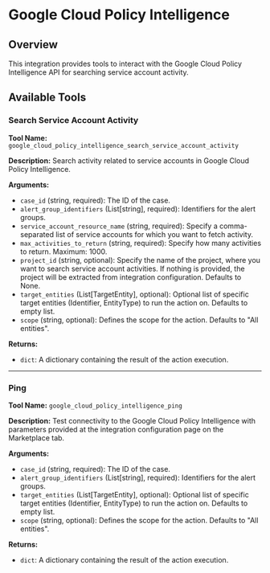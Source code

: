 # Google Cloud Policy Intelligence

## Overview

This integration provides tools to interact with the Google Cloud Policy Intelligence API for searching service account activity.

## Available Tools

### Search Service Account Activity

**Tool Name:** `google_cloud_policy_intelligence_search_service_account_activity`

**Description:** Search activity related to service accounts in Google Cloud Policy Intelligence.

**Arguments:**

*   `case_id` (string, required): The ID of the case.
*   `alert_group_identifiers` (List[string], required): Identifiers for the alert groups.
*   `service_account_resource_name` (string, required): Specify a comma-separated list of service accounts for which you want to fetch activity.
*   `max_activities_to_return` (string, required): Specify how many activities to return. Maximum: 1000.
*   `project_id` (string, optional): Specify the name of the project, where you want to search service account activities. If nothing is provided, the project will be extracted from integration configuration. Defaults to None.
*   `target_entities` (List[TargetEntity], optional): Optional list of specific target entities (Identifier, EntityType) to run the action on. Defaults to empty list.
*   `scope` (string, optional): Defines the scope for the action. Defaults to "All entities".

**Returns:**

*   `dict`: A dictionary containing the result of the action execution.

---

### Ping

**Tool Name:** `google_cloud_policy_intelligence_ping`

**Description:** Test connectivity to the Google Cloud Policy Intelligence with parameters provided at the integration configuration page on the Marketplace tab.

**Arguments:**

*   `case_id` (string, required): The ID of the case.
*   `alert_group_identifiers` (List[string], required): Identifiers for the alert groups.
*   `target_entities` (List[TargetEntity], optional): Optional list of specific target entities (Identifier, EntityType) to run the action on. Defaults to empty list.
*   `scope` (string, optional): Defines the scope for the action. Defaults to "All entities".

**Returns:**

*   `dict`: A dictionary containing the result of the action execution.
